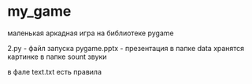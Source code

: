 # my_game
маленькая аркадная игра на библиотеке pygame

2.py - файл запуска
pygame.pptx - презентация
в папке data хранятся картинке
в папке sount звуки

в фале text.txt есть правила
